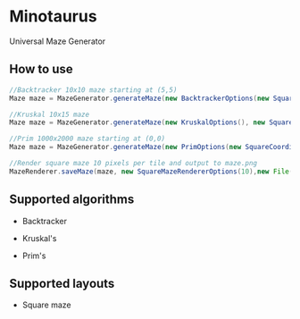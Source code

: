# Minotaurus

Universal Maze Generator 

## How to use

```java
//Backtracker 10x10 maze starting at (5,5)
Maze maze = MazeGenerator.generateMaze(new BacktrackerOptions(new SquareCoordinate(5,5)), new SquareMazeOptions(10,10));

//Kruskal 10x15 maze
Maze maze = MazeGenerator.generateMaze(new KruskalOptions(), new SquareMazeOptions(10,15));

//Prim 1000x2000 maze starting at (0,0)
Maze maze = MazeGenerator.generateMaze(new PrimOptions(new SquareCoordinate(0,0)), new SquareMazeOptions(1000,2000));

//Render square maze 10 pixels per tile and output to maze.png
MazeRenderer.saveMaze(maze, new SquareMazeRendererOptions(10),new File("maze.png"),"png");
```

## Supported algorithms

* Backtracker

* Kruskal's

* Prim's

## Supported layouts

* Square maze
